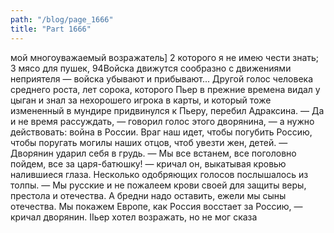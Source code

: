 ```yaml
---
path: "/blog/page_1666"
title: "Part 1666"
---
```


мой многоуважаемый возражатель]
2 которого я не имею чести знать;
3 мясо для пушек,
94Войска движутся сообразно с движениями неприятеля — войска убывают и прибывают...
Другой голос человека среднего роста, лет сорока, которого Пьер в прежние времена видал у цыган и знал за нехорошего игрока в карты, и который тоже измененный в мундире придвинулся к Пьеру, перебил Адраксина.
— Да и не время рассуждать, — говорил голос этого дворянина, — а нужно действовать: война в России. Враг наш идет, чтобы погубить Россию, чтобы поругать могилы наших отцов, чтоб увезти жен, детей. — Дворянин ударил себя в грудь. — Мы все встанем, все поголовно пойдем, все за царя-батюшку! — кричал он, выкатывая кровью налившиеся глаза. Несколько одобряющих голосов послышалось из толпы. — Мы русские и не пожалеем крови своей для защиты веры, престола и отечества. А бредни надо оставить, ежели мы сыны отечества. Мы покажем Европе, как Россия восстает за Россию, — кричал дворянин.
ІІьер хотел возражать, но не мог сказа
